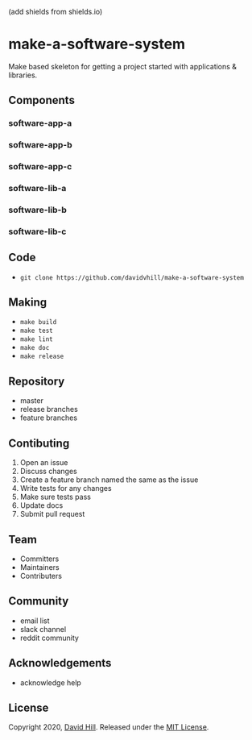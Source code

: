 (add shields from shields.io)

# make-a-software-system
Make based skeleton for getting a project started with applications & libraries.

## Components
### software-app-a
### software-app-b
### software-app-c
### software-lib-a
### software-lib-b
### software-lib-c

## Code
* ```git clone https://github.com/davidvhill/make-a-software-system```

## Making
* ```make build```
* ```make test```
* ```make lint```
* ```make doc```
* ```make release```

## Repository
* master
* release branches
* feature branches

## Contibuting
1. Open an issue
2. Discuss changes
3. Create a feature branch named the same as the issue
4. Write tests for any changes
5. Make sure tests pass
6. Update docs
7. Submit pull request

## Team
* Committers 
* Maintainers
* Contributers

## Community
* email list
* slack channel
* reddit community

## Acknowledgements
* acknowledge help

## License

Copyright 2020, [David Hill](https://github.com/davidvhill).
Released under the [MIT License](LICENSE).
